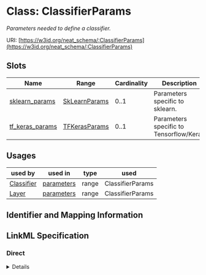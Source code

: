 # Class: ClassifierParams
_Parameters needed to define a classifier._





URI: [https://w3id.org/neat_schema/:ClassifierParams](https://w3id.org/neat_schema/:ClassifierParams)



<!-- no inheritance hierarchy -->



## Slots

| Name | Range | Cardinality | Description  | Info |
| ---  | --- | --- | --- | --- |
| [sklearn_params](sklearn_params.md) | [SkLearnParams](SkLearnParams.md) | 0..1 | Parameters specific to sklearn.  | . |
| [tf_keras_params](tf_keras_params.md) | [TFKerasParams](TFKerasParams.md) | 0..1 | Parameters specific to Tensorflow/Keras  | . |


## Usages


| used by | used in | type | used |
| ---  | --- | --- | --- |
| [Classifier](Classifier.md) | [parameters](parameters.md) | range | ClassifierParams |
| [Layer](Layer.md) | [parameters](parameters.md) | range | ClassifierParams |



## Identifier and Mapping Information









## LinkML Specification

<!-- TODO: investigate https://stackoverflow.com/questions/37606292/how-to-create-tabbed-code-blocks-in-mkdocs-or-sphinx -->

### Direct

<details>
```yaml
name: ClassifierParams
description: Parameters needed to define a classifier.
from_schema: https://w3id.org/neat_schema
attributes:
  sklearn_params:
    name: sklearn_params
    description: Parameters specific to sklearn.
    from_schema: https://w3id.org/neat_schema
    range: SkLearnParams
  tf_keras_params:
    name: tf_keras_params
    description: Parameters specific to Tensorflow/Keras
    from_schema: https://w3id.org/neat_schema
    range: TFKerasParams

```
</details>

### Induced

<details>
```yaml
name: ClassifierParams
description: Parameters needed to define a classifier.
from_schema: https://w3id.org/neat_schema
attributes:
  sklearn_params:
    name: sklearn_params
    description: Parameters specific to sklearn.
    from_schema: https://w3id.org/neat_schema
    alias: sklearn_params
    owner: ClassifierParams
    range: SkLearnParams
  tf_keras_params:
    name: tf_keras_params
    description: Parameters specific to Tensorflow/Keras
    from_schema: https://w3id.org/neat_schema
    alias: tf_keras_params
    owner: ClassifierParams
    range: TFKerasParams

```
</details>